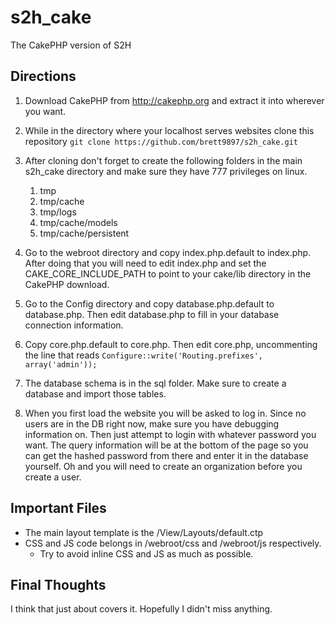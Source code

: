 s2h_cake
========
The CakePHP version of S2H

Directions
----------

1. Download CakePHP from http://cakephp.org and extract it into wherever you want.
2. While in the directory where your localhost serves websites clone this repository
`git clone https://github.com/brett9897/s2h_cake.git`
3. After cloning don't forget to create the following folders in the main s2h_cake directory and make sure they have 777 privileges on linux.
	1. tmp
	2. tmp/cache
	3. tmp/logs
	4. tmp/cache/models
	5. tmp/cache/persistent
4. Go to the webroot directory and copy index.php.default to index.php.  After doing that you will need to edit index.php and set the CAKE_CORE_INCLUDE_PATH to point to your
cake/lib directory in the CakePHP download.

5. Go to the Config directory and copy database.php.default to database.php.  Then edit database.php to fill in your database connection information.
6. Copy core.php.default to core.php.  Then edit core.php, uncommenting the line that reads
`Configure::write('Routing.prefixes', array('admin'));`
7. The database schema is in the sql folder.  Make sure to create a database and import those tables.
8. When you first load the website you will be asked to log in.  Since no users are in the DB right now, make
   sure you have debugging information on.  Then just attempt to login with whatever password you want.  The query
   information will be at the bottom of the page so you can get the hashed password from there and enter it in the
   database yourself. Oh and you will need to create an organization before you create a user.

Important Files
---------------

* The main layout template is the /View/Layouts/default.ctp
* CSS and JS code belongs in /webroot/css and /webroot/js respectively.
   * Try to avoid inline CSS and JS as much as possible.
   

Final Thoughts
--------------
I think that just about covers it.  Hopefully I didn't miss anything.
